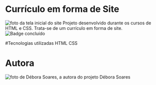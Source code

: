 # Currículo em forma de Site
![foto da tela inicial do site](https://github.com/deborasoaresc/portifolio/assets/101462403/7c901128-2e02-4f7e-8a63-a24d02f5bcf0)
Projeto desenvolvido durante os cursos de HTML e CSS. Trata-se de um currículo em forma de site.
![Badge concluído](http://img.shields.io/static/v1?label=STATUS&message=EM%20CONCLUIDO&color=GREEN&style=for-the-badge)

#Tecnologias utilizadas
HTML
CSS

# Autora
![foto de Débora Soares, a autora do projeto](https://github.com/deborasoaresc/portifolio/assets/101462403/59d62ad0-6201-46e7-b7e8-9690d42e24dd)
Débora Soares
